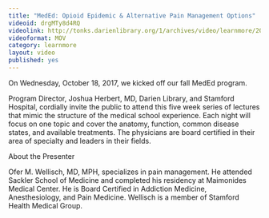 ```yaml
---
title: "MedEd: Opioid Epidemic & Alternative Pain Management Options"
videoid: drgMTy8d4RQ
videolink: http://tonks.darienlibrary.org/1/archives/video/learnmore/20171018_meded_opioid.mov
videoformat: MOV
category: learnmore
layout: video
published: yes
---
```


On Wednesday, October 18, 2017, we kicked off our fall MedEd program. 

Program Director, Joshua Herbert, MD, Darien Library, and Stamford Hospital, cordially invite the public to attend this five week series of lectures that mimic the structure of the medical school experience. Each night will focus on one topic and cover the anatomy, function, common disease states, and available treatments. The physicians are board certified in their area of specialty and leaders in their fields.

About the Presenter

Ofer M. Wellisch, MD, MPH, specializes in pain management. He attended Sackler School of Medicine and completed his residency at Maimonides Medical Center. He is Board Certified in Addiction Medicine, Anesthesiology, and Pain Medicine. Wellisch is a member of Stamford Health Medical Group.